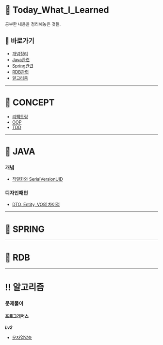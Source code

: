 # :green_book: Today_What_I_Learned
공부한 내용을 정리해놓은 것들.

## :link: 바로가기
- [개념정리](https://github.com/HK-An/today_i_learned#concept)
- [Java관련](https://github.com/HK-An/today_i_learned#java)
- [Spring관련](https://github.com/HK-An/today_i_learned#spring)
- [RDB관련](https://github.com/HK-An/today_i_learned#rdb)
- [알고리즘](https://github.com/HK-An/today_i_learned#알고리즘)
***
# :school: CONCEPT
- [리팩토링](https://github.com/HK-An/today_i_learned/blob/main/CONCEPT/refactoring/refactoring_definition.md)
- [OOP](https://github.com/HK-An/today_i_learned/blob/main/CONCEPT/oop/oop_definition.md)
- [TDD](https://github.com/HK-An/today_i_learned/blob/main/CONCEPT/tdd/tdd_definition.md)
***
# :space_invader: JAVA
### 개념
- [직렬화와 SerialVersionUID](https://github.com/HK-An/today_i_learned/blob/main/JAVA/concept/serialize_definition.md)
### 디자인패턴
- [DTO, Entity, VO의 차이점](https://github.com/HK-An/today_i_learned/blob/main/JAVA/design/differences_between_dto_entitity_vo.md)
***
# :leaves: SPRING
***
# :floppy_disk: RDB
***
# :bangbang: 알고리즘
### 문제풀이
#### 프로그래머스
***Lv2***
- [문자열압축](https://github.com/HK-An/today_i_learned/blob/main/ALGORITHM/practice/programmers/lv2/string_compression.md)
